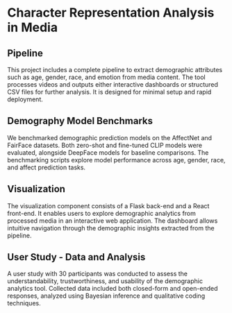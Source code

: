 # Character Representation Analysis in Media

## Pipeline
This project includes a complete pipeline to extract demographic attributes such as age, gender, race, and emotion from media content. The tool processes videos and outputs either interactive dashboards or structured CSV files for further analysis. It is designed for minimal setup and rapid deployment.

## Demography Model Benchmarks
We benchmarked demographic prediction models on the AffectNet and FairFace datasets. Both zero-shot and fine-tuned CLIP models were evaluated, alongside DeepFace models for baseline comparisons. The benchmarking scripts explore model performance across age, gender, race, and affect prediction tasks.

## Visualization
The visualization component consists of a Flask back-end and a React front-end. It enables users to explore demographic analytics from processed media in an interactive web application. The dashboard allows intuitive navigation through the demographic insights extracted from the pipeline.

## User Study - Data and Analysis
A user study with 30 participants was conducted to assess the understandability, trustworthiness, and usability of the demographic analytics tool. Collected data included both closed-form and open-ended responses, analyzed using Bayesian inference and qualitative coding techniques.
